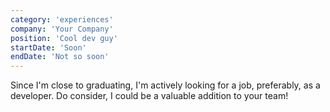 ```yaml
---
category: 'experiences'
company: 'Your Company'
position: 'Cool dev guy'
startDate: 'Soon'
endDate: 'Not so soon'
---
```


Since I'm close to graduating, I'm actively looking for a job, preferably, as a developer. Do consider, I could be a valuable addition to your team!